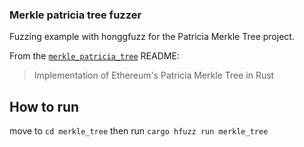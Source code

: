 ### Merkle patricia tree fuzzer

Fuzzing example with honggfuzz for the Patricia Merkle Tree project.

From the [`merkle_patricia_tree`](https://github.com/lambdaclass/merkle_patricia_tree) README:
> Implementation of Ethereum's Patricia Merkle Tree in Rust


## How to run

move to `cd merkle_tree`
then run `cargo hfuzz run merkle_tree`
